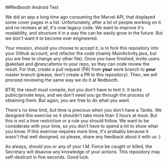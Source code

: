 ##Redbooth Android Test

We did an app a long time ago consuming the Marvel API, that displayed some cover pages in a list.
Unfortunately, after a lot of people working on it and no reviews at all, it's now legacy code. We
want to improve it's readability, and structure it in a way the can be easily grow in the future.
But we don't want it to become over engineered.

Your mission, should you choose to accept it, is to fork this repository into your Github account,
and refactor the code (mainly MainActivity.java, but you are free to change any other file).
Once you have finished, invite users @akelael and @nescafemix to your repo, so they can code review
the result. For that, create a pull request (PR) from **your** work branch to **your** master
branch (please, don't create a PR to this repository). Then, we will proceed reviewing the same way
we do it at Redbooth.

BTW, the result must compile, but you don't have to test it. It lacks public/private keys, and we
don't need you go through the process of obtaining them. But again, you are free to do what you
want.

There's no time limit, but time is precious when you don't have a Tardis. We designed this exercise
so it shouldn't take more than 3 hours at most. But this is not a time restriction or a rule you
should follow. We want to be considerate with your time, so you don't have to spend a lot to show
what you know. If this exercise requires more time, it's probably because it wasn't that well
designed, so please, share any feedback about it with us :)

As always, should you or any of your I.M. Force be caught or killed, the Secretary will disavow any
knowledge of your actions. This repository may self-destruct in five seconds. Good luck.